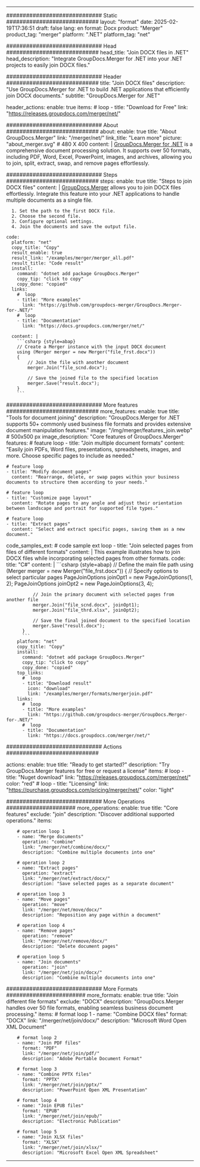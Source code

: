 
---
############################# Static ############################
layout: "format"
date:  2025-02-19T17:36:51
draft: false
lang: en
format: Docx
product: "Merger"
product_tag: "merger"
platform: ".NET"
platform_tag: "net"

############################# Head ############################
head_title: "Join DOCX files in .NET"
head_description: "Integrate GroupDocs.Merger for .NET into your .NET projects to easily join DOCX files."

############################# Header ############################
title: "Join DOCX files" 
description: "Use GroupDocs.Merger for .NET to build .NET applications that efficiently join DOCX documents."
subtitle: "GroupDocs.Merger for .NET" 

header_actions:
  enable: true
  items:
    #  loop
    - title: "Download for Free"
      link: "https://releases.groupdocs.com/merger/net/"
      
############################# About ############################
about:
    enable: true
    title: "About GroupDocs.Merger"
    link: "/merger/net/"
    link_title: "Learn more"
    picture: "about_merger.svg" # 480 X 400
    content: |
       [GroupDocs.Merger for .NET](/merger/net/) is a comprehensive document processing solution. It supports over 50 formats, including PDF, Word, Excel, PowerPoint, images, and archives, allowing you to join, split, extract, swap, and remove pages effortlessly.

############################# Steps ############################
steps:
    enable: true
    title: "Steps to join DOCX files"
    content: |
      [GroupDocs.Merger](/merger/net/) allows you to join DOCX files effortlessly. Integrate this feature into your .NET applications to handle multiple documents as a single file.
      
      1. Set the path to the first DOCX file.
      2. Choose the second file.
      3. Configure optional settings.
      4. Join the documents and save the output file.
   
    code:
      platform: "net"
      copy_title: "Copy"
      result_enable: true
      result_link: "/examples/merger/merger_all.pdf"
      result_title: "Code result"
      install:
        command: "dotnet add package GroupDocs.Merger"
        copy_tip: "click to copy"
        copy_done: "copied"
      links:
        #  loop
        - title: "More examples"
          link: "https://github.com/groupdocs-merger/GroupDocs.Merger-for-.NET/"
        #  loop
        - title: "Documentation"
          link: "https://docs.groupdocs.com/merger/net/"
          
      content: |
        ```csharp {style=abap}
        // Create a Merger instance with the input DOCX document
        using (Merger merger = new Merger("file_frst.docx"))
        {
            // Join the file with another document
            merger.Join("file_scnd.docx");

            // Save the joined file to the specified location
            merger.Save("result.docx");
        }
        ```            

############################# More features ############################
more_features:
  enable: true
  title: "Tools for document joining"
  description: "GroupDocs.Merger for .NET supports 50+ commonly used business file formats and provides extensive document manipulation features."
  image: "/img/merger/features_join.webp" # 500x500 px
  image_description: "Core features of GroupDocs.Merger"
  features:
    # feature loop
    - title: "Join multiple document formats"
      content: "Easily join PDFs, Word files, presentations, spreadsheets, images, and more. Choose specific pages to include as needed."

    # feature loop
    - title: "Modify document pages"
      content: "Rearrange, delete, or swap pages within your business documents to structure them according to your needs."

    # feature loop
    - title: "Customize page layout"
      content: "Rotate pages to any angle and adjust their orientation between landscape and portrait for supported file types."

    # feature loop
    - title: "Extract pages"
      content: "Select and extract specific pages, saving them as a new document."
      
  code_samples_ext:
    # code sample ext loop
    - title: "Join selected pages from files of different formats"
      content: |
        This example illustrates how to join DOCX files while incorporating selected pages from other formats.
      code:
        title: "C#"
        content: |
          ```csharp {style=abap}
          // Define the main file path
          using (Merger merger = new Merger("file_frst.docx"))
          {
              // Specify options to select particular pages
              PageJoinOptions joinOpt1 = new PageJoinOptions(1, 2);
              PageJoinOptions joinOpt2 = new PageJoinOptions(3, 4);
          
              // Join the primary document with selected pages from another file
              merger.Join("file_scnd.docx", joinOpt1);
              merger.Join("file_thrd.xlsx", joinOpt2);

              // Save the final joined document to the specified location
              merger.Save("result.docx");
          }
          ```
        platform: "net"
        copy_title: "Copy"
        install:
          command: "dotnet add package GroupDocs.Merger"
          copy_tip: "click to copy"
          copy_done: "copied"
        top_links:
          #  loop
          - title: "Download result"
            icon: "download"
            link: "/examples/merger/formats/mergerjoin.pdf"
        links:
          #  loop
          - title: "More examples"
            link: "https://github.com/groupdocs-merger/GroupDocs.Merger-for-.NET/"
          #  loop
          - title: "Documentation"
            link: "https://docs.groupdocs.com/merger/net/"
            

            


############################# Actions ############################

actions:
  enable: true
  title: "Ready to get started?"
  description: "Try GroupDocs.Merger features for free or request a license"
  items:
    #  loop
    - title: "Nuget download"
      link: "https://releases.groupdocs.com/merger/net/"
      color: "red"
        #  loop
    - title: "Licensing"
      link: "https://purchase.groupdocs.com/pricing/merger/net/"
      color: "light"


############################# More Operations #####################
more_operations:
    enable: true
    title: "Core features"
    exclude: "join"
    description: "Discover additional supported operations."
    items: 
          
        # operation loop 1
        - name: "Merge documents"
          operation: "combine"
          link: "/merger/net/combine/docx/"
          description: "Combine multiple documents into one"

        # operation loop 2
        - name: "Extract pages"
          operation: "extract"
          link: "/merger/net/extract/docx/"
          description: "Save selected pages as a separate document"

        # operation loop 3
        - name: "Move pages"
          operation: "move"
          link: "/merger/net/move/docx/"
          description: "Reposition any page within a document"

        # operation loop 4
        - name: "Remove pages"
          operation: "remove"
          link: "/merger/net/remove/docx/"
          description: "Delete document pages"

        # operation loop 5
        - name: "Join documents"
          operation: "join"
          link: "/merger/net/join/docx/"
          description: "Combine multiple documents into one"
          
        
          
############################# More Formats ########################
more_formats:
    enable: true
    title: "Join different file formats"
    exclude: "DOCX"
    description: "GroupDocs.Merger handles over 50 file formats, enabling seamless business document processing."
    items: 
        # format loop 1
        - name: "Combine DOCX files"
          format: "DOCX"
          link: "/merger/net/join/docx/"
          description: "Microsoft Word Open XML Document"
          
        # format loop 2
        - name: "Join PDF files"
          format: "PDF"
          link: "/merger/net/join/pdf/"
          description: "Adobe Portable Document Format"
          
        # format loop 3
        - name: "Combine PPTX files"
          format: "PPTX"
          link: "/merger/net/join/pptx/"
          description: "PowerPoint Open XML Presentation"

        # format loop 4
        - name: "Join EPUB files"
          format: "EPUB"
          link: "/merger/net/join/epub/"
          description: "Electronic Publication"
          
        # format loop 5
        - name: "Join XLSX files"
          format: "XLSX"
          link: "/merger/net/join/xlsx/"
          description: "Microsoft Excel Open XML Spreadsheet"
  

---